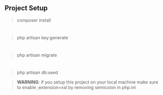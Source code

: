 
## Project Setup

> composer install
#
> php artisan key:generate
#
> php artisan migrate
#
> php artisan db:seed

> **WARNING**: if you setup this project on  your local machine make sure to enable ;extension=xsl by removing semicolon in php.ini